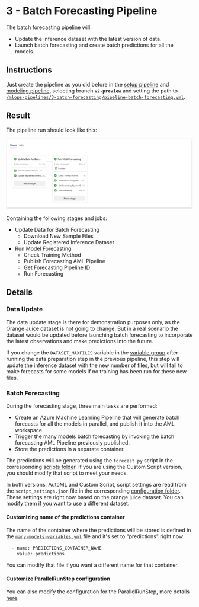 # 3 - Batch Forecasting Pipeline

The batch forecasting pipeline will:

- Update the inference dataset with the latest version of data.
- Launch batch forecasting and create batch predictions for all the models.

## Instructions

Just create the pipeline as you did before in the [setup pipeline](../1-setup/) and [modeling pipeline](../2-modeling/), selecting branch **``v2-preview``** and setting the path to [`/mlops-pipelines/3-batch-forecasting/pipeline-batch-forecasting.yml`](pipeline-batch-forecasting.yml).

## Result

The pipeline run should look like this:

<img src="../../images/mlops_pipeline_3_batchforecasting.png"
     width="1000"
     title="Batch Forecasting Pipeline"
     alt="Stages and jobs as described below" />

Containing the following stages and jobs:

- Update Data for Batch Forecasting
  - Download New Sample Files
  - Update Registered Inference Dataset
- Run Model Forecasting
  - Check Training Method
  - Publish Forecasting AML Pipeline
  - Get Forecasting Pipeline ID
  - Run Forecasting

## Details

### Data Update

The data update stage is there for demonstration purposes only, as the Orange Juice dataset is not going to change.
But in a real scenario the dataset would be updated before launching batch forecasting to incorporate the latest observations and make predictions into the future.

If you change the `DATASET_MAXFILES` variable in the [variable group](../README.md/#2-create-variable-group) after running the data preparation step in the previous pipeline, this step will update the inference dataset with the new number of files, but will fail to make forecasts for some models if no training has been run for these new files.

### Batch Forecasting

During the forecasting stage, three main tasks are performed:

- Create an Azure Machine Learning Pipeline that will generate batch forecasts for all the models in parallel, and publish it into the AML workspace.
- Trigger the many models batch forecasting by invoking the batch forecasting AML Pipeline previously published.
- Store the predictions in a separate container.

The predictions will be generated using the `forecast.py` script in the corresponding [scripts folder](../../scripts/).
If you are using the Custom Script version, you should modify that script to meet your needs.

In both versions, AutoML and Custom Script, script settings are read from the `script_settings.json` file in the corresponding [configuration folder](../configuration/). These settings are right now based on the orange juice dataset. You can modify them if you want to use a different dataset.

#### Customizing name of the predictions container

The name of the container where the predictions will be stored is defined in the [`many-models-variables.yml`](../configuration/many-models-variables.yml) file and it's set to "predictions" right now:

```
  - name: PREDICTIONS_CONTAINER_NAME
    value: predictions
```

You can modify that file if you want a different name for that container.

#### Customize ParallelRunStep configuration

You can also modify the configuration for the ParallelRunStep, more details [here](../configuration/README.md#customizing-parallelrunstep-config).
